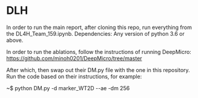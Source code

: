 # DLH

In order to run the main report, after cloning this repo, run everything from the DL4H_Team_159.ipynb. Dependencies: Any version of python 3.6 or above.

In order to run the ablations, follow the instructions of running DeepMicro: https://github.com/minoh0201/DeepMicro/tree/master

After which, then swap out their DM.py file with the one in this repository. Run the code based on their instructions, for example: 

~$ python DM.py -d marker_WT2D --ae -dm 256
